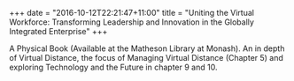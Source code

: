 +++
date = "2016-10-12T22:21:47+11:00"
title = "Uniting the Virtual Workforce: Transforming Leadership and Innovation in the
Globally Integrated Enterprise"
+++

A Physical Book (Available at the Matheson Library at Monash). An in depth of Virtual Distance, the focus of Managing Virtual Distance (Chapter 5) and exploring Technology and the Future in chapter 9 and 10.

